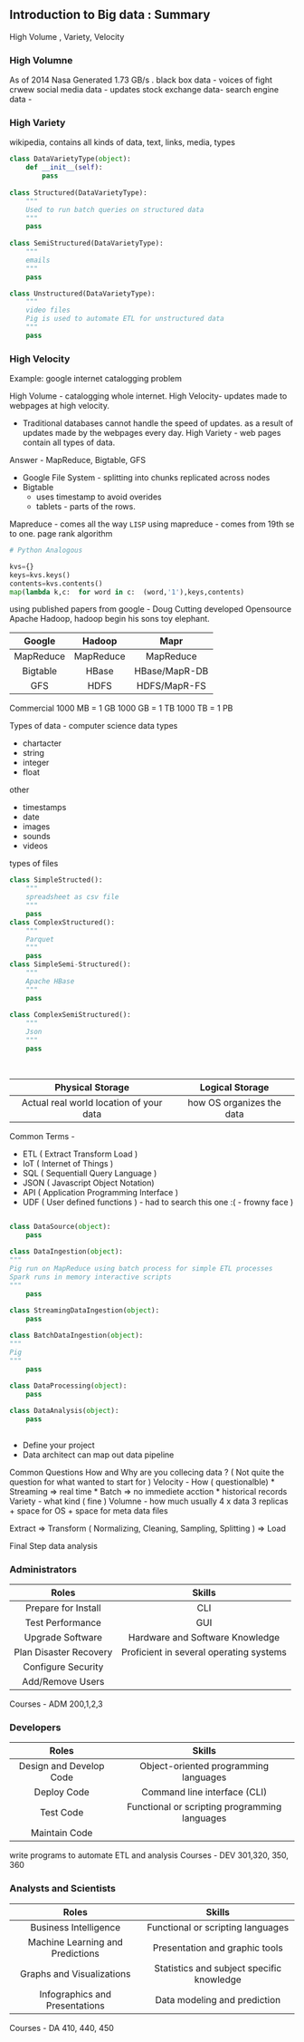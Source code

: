 ## Introduction to Big data : Summary

High Volume , Variety, Velocity

### High Volumne
As of 2014 Nasa Generated 1.73 GB/s .
black box data - voices of fight crwew
social media data - updates
stock exchange data- 
search engine data - 

### High Variety
wikipedia, contains all kinds of data, text, links, media,
types
```python
class DataVarietyType(object):
    def __init__(self):
        pass
        
class Structured(DataVarietyType):
    """
    Used to run batch queries on structured data
    """
    pass
    
class SemiStructured(DataVarietyType):
    """
    emails
    """
    pass

class Unstructured(DataVarietyType):
    """
    video files
    Pig is used to automate ETL for unstructured data
    """
    pass


```
### High Velocity

Example: google internet catalogging problem

High Volume - catalogging whole internet.
High Velocity- updates made to webpages at high velocity.
* Traditional databases cannot handle the speed of updates. as a result of updates made by the webpages every day.
High Variety - web pages contain all types of data.

Answer - MapReduce, Bigtable, GFS

* Google File System - splitting into chunks replicated across nodes
* Bigtable
    * uses timestamp to avoid overides
    * tablets - parts of the rows.
    
 Mapreduce - comes all the way  `LISP`
 using mapreduce - comes from 19th se to one.
 page rank algorithm
 ```python
 # Python Analogous
 
 kvs={}
 keys=kvs.keys()
 contents=kvs.contents()
 map(lambda k,c:  for word in c:  (word,'1'),keys,contents)
 
 
 ```
 
 using published papers from google - Doug Cutting developed Opensource Apache Hadoop, hadoop begin his sons toy elephant.
 
Google|Hadoop|Mapr
:-:|:-:|:-:
MapReduce|MapReduce| MapReduce
Bigtable|HBase|HBase/MapR-DB
GFS|HDFS|HDFS/MapR-FS

Commercial
1000 MB = 1 GB 
1000 GB = 1 TB
1000 TB = 1 PB

Types of data -  computer science data types
* chartacter
* string
* integer
* float

other
* timestamps
* date
* images
* sounds
* videos

types of files
```python
class SimpleStructed():
    """
    spreadsheet as csv file
    """
    pass
class ComplexStructured():
    """
    Parquet
    """
    pass
class SimpleSemi-Structured():
    """
    Apache HBase
    """
    pass
    
class ComplexSemiStructured():
    """
    Json
    """
    pass

    
```

Physical  Storage | Logical Storage
:-:|:-:
Actual real world location of your data | how OS organizes the data

Common Terms - 
* ETL ( Extract Transform Load )
* IoT ( Internet of Things )
* SQL ( Sequentiall Query Language )
* JSON ( Javascript Object Notation)
* API ( Application Programming Interface )
* UDF ( User defined functions ) - had to search this one :( - frowny face )

```Python

class DataSource(object):
    pass
    
class DataIngestion(object):
"""
Pig run on MapReduce using batch process for simple ETL processes
Spark runs in memory interactive scripts
"""
    pass
    
class StreamingDataIngestion(object):
    pass

class BatchDataIngestion(object):
"""
Pig
"""
    pass
    
class DataProcessing(object):
    pass

class DataAnalysis(object):
    pass
    
```

* Define your project
* Data architect can map out data pipeline

Common Questions
How and Why are you collecing data ? ( Not quite the question for what wanted to start for )
Velocity - How ( questionalble)
    * Streaming => real time
    * Batch => no immediete acction
       * historical records
Variety - what kind ( fine )
Volumne - how much
usually 4 x data
 3 replicas + space for OS + space for meta data files
 
Extract => Transform ( Normalizing, Cleaning, Sampling, Splitting ) => Load

Final Step data analysis

### Administrators
Roles| Skills
:-:|:-:
 Prepare for Install | CLI
 Test Performance | GUI
 Upgrade Software | Hardware and Software Knowledge
 Plan Disaster Recovery | Proficient in several operating systems
 Configure Security |
  Add/Remove Users |

Courses - ADM 200,1,2,3
### Developers
Roles| Skills
:-:|:-:
Design and Develop Code| Object-oriented programming languages
Deploy Code| Command line interface (CLI)
Test Code| Functional or scripting programming languages
Maintain Code|

write programs to automate ETL and analysis
Courses - DEV 301,320, 350, 360
### Analysts and Scientists
Roles | Skills
:-:|:-:
Business Intelligence| Functional or scripting languages
Machine Learning and Predictions| Presentation and graphic tools
Graphs and Visualizations|Statistics and subject specific knowledge
Infographics and Presentations|Data modeling and prediction

Courses - DA 410, 440, 450
